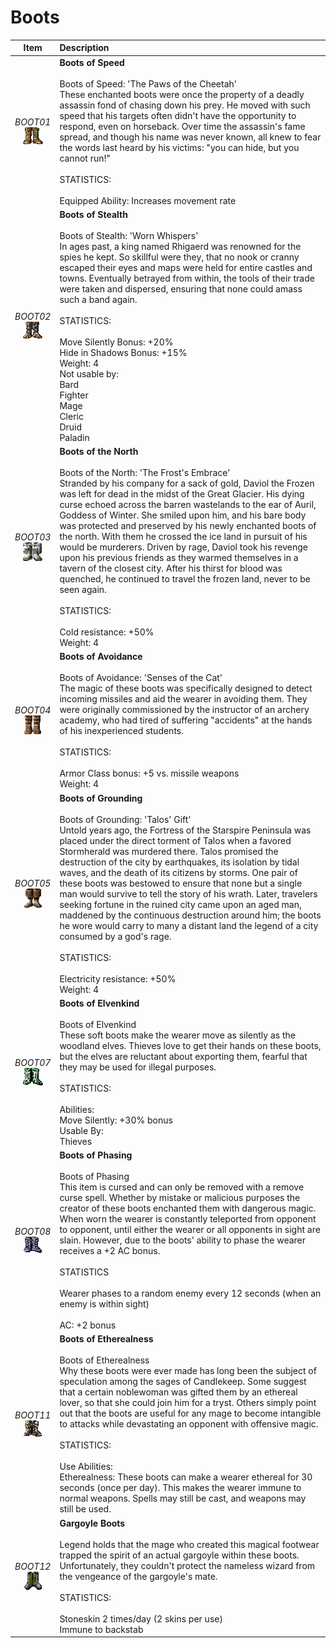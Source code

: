 
# Boots
| Item | Description |
| :-------: | :-------  |
| *BOOT01*<br />![Icon](../Images/BOOT01.png "Boots of Speed") | **Boots of Speed**<br /><br />Boots of Speed:  'The Paws of the Cheetah'<br />These enchanted boots were once the property of a deadly assassin fond of chasing down his prey.  He moved with such speed that his targets often didn't have the opportunity to respond, even on horseback.  Over time the assassin's fame spread, and though his name was never known, all knew to fear the words last heard by his victims: "you can hide, but you cannot run!"<br /><br />STATISTICS:<br /><br />Equipped Ability: Increases movement rate|
| *BOOT02*<br />![Icon](../Images/BOOT02.png "Boots of Stealth") | **Boots of Stealth**<br /><br />Boots of Stealth:  'Worn Whispers'<br />In ages past, a king named Rhigaerd was renowned for the spies he kept.  So skillful were they, that no nook or cranny escaped their eyes and maps were held for entire castles and towns.  Eventually betrayed from within, the tools of their trade were taken and dispersed, ensuring that none could amass such a band again.  <br /><br />STATISTICS:<br /><br />Move Silently Bonus:  +20%<br />Hide in Shadows Bonus: +15%<br />Weight:  4<br />Not usable by:<br /> Bard<br /> Fighter<br /> Mage<br /> Cleric <br /> Druid<br /> Paladin|
| *BOOT03*<br />![Icon](../Images/BOOT03.png "Boots of the North") | **Boots of the North**<br /><br />Boots of the North:  'The Frost's Embrace' <br />Stranded by his company for a sack of gold, Daviol the Frozen was left for dead in the midst of the Great Glacier.  His dying curse echoed across the barren wastelands to the ear of Auril, Goddess of Winter.  She smiled upon him, and his bare body was protected and preserved by his newly enchanted boots of the north.  With them he crossed the ice land in pursuit of his would be murderers.  Driven by rage, Daviol took his revenge upon his previous friends as they warmed themselves in a tavern of the closest city.  After his thirst for blood was quenched, he continued to travel the frozen land, never to be seen again.<br /><br />STATISTICS:<br /><br />Cold resistance:  +50%<br />Weight:  4|
| *BOOT04*<br />![Icon](../Images/BOOT04.png "Boots of Avoidance") | **Boots of Avoidance**<br /><br />Boots of Avoidance:  'Senses of the Cat'<br />The magic of these boots was specifically designed to detect incoming missiles and aid the wearer in avoiding them.  They were originally commissioned by the instructor of an archery academy, who had tired of suffering "accidents" at the hands of his inexperienced students.<br /><br />STATISTICS:<br /><br />Armor Class bonus:  +5 vs. missile weapons<br />Weight:  4|
| *BOOT05*<br />![Icon](../Images/BOOT05.png "Boots of Grounding") | **Boots of Grounding**<br /><br />Boots of Grounding:  'Talos' Gift'<br />Untold years ago, the Fortress of the Starspire Peninsula was placed under the direct torment of Talos when a favored Stormherald was murdered there.  Talos promised the destruction of the city by earthquakes, its isolation by tidal waves, and the death of its citizens by storms.  One pair of these boots was bestowed to ensure that none but a single man would survive to tell the story of his wrath.  Later, travelers seeking fortune in the ruined city came upon an aged man, maddened by the continuous destruction around him; the boots he wore would carry to many a distant land the legend of a city consumed by a god's rage. <br /><br />STATISTICS:<br /><br />Electricity resistance:  +50%<br />Weight:  4|
| *BOOT07*<br />![Icon](../Images/BOOT07.png "Boots of Elvenkind") | **Boots of Elvenkind**<br /><br />Boots of Elvenkind<br />These soft boots make the wearer move as silently as the woodland elves.  Thieves love to get their hands on these boots, but the elves are reluctant about exporting them, fearful that they may be used for illegal purposes.<br /><br />STATISTICS:<br /><br />Abilities:<br />Move Silently: +30% bonus<br />Usable By:<br /> Thieves|
| *BOOT08*<br />![Icon](../Images/BOOT08.png "Boots of Phasing") | **Boots of Phasing**<br /><br />Boots of Phasing<br />This item is cursed and can only be removed with a remove curse spell.  Whether by mistake or malicious purposes the creator of these boots enchanted them with dangerous magic.  When worn the wearer is constantly teleported from opponent to opponent, until either the wearer or all opponents in sight are slain.  However, due to the boots' ability to phase the wearer receives a +2 AC bonus.<br /><br />STATISTICS<br /><br />Wearer phases to a random enemy every 12 seconds (when an enemy is within sight)<br /><br />AC: +2 bonus|
| *BOOT11*<br />![Icon](../Images/BOOT11.png "Boots of Etherealness") | **Boots of Etherealness**<br /><br />Boots of Etherealness<br />Why these boots were ever made has long been the subject of speculation among the sages of Candlekeep.  Some suggest that a certain noblewoman was gifted them by an ethereal lover, so that she could join him for a tryst.  Others simply point out that the boots are useful for any mage to become intangible to attacks while devastating an opponent with offensive magic.<br /><br />STATISTICS:<br /><br />Use Abilities:<br />Etherealness: These boots can make a wearer ethereal for 30 seconds (once per day).  This makes the wearer immune to normal weapons.  Spells may still be cast, and weapons may still be used.|
| *BOOT12*<br />![Icon](../Images/BOOT12.png "Gargoyle Boots") | **Gargoyle Boots**<br /><br />Legend holds that the mage who created this magical footwear trapped the spirit of an actual gargoyle within these boots.  Unfortunately, they couldn't protect the nameless wizard from the vengeance of the gargoyle's mate.<br /><br />STATISTICS:<br /><br />   Stoneskin 2 times/day (2 skins per use)<br />   Immune to backstab|
